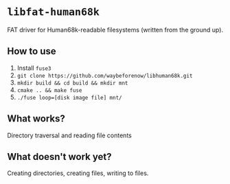 # `libfat-human68k`
FAT driver for Human68k-readable filesystems (written from the ground up).

## How to use
1. Install `fuse3`
2. `git clone https://github.com/waybeforenow/libhuman68k.git`
3. `mkdir build && cd build && mkdir mnt`
4. `cmake .. && make fuse`
5. `./fuse loop=[disk image file] mnt/`

## What works?
Directory traversal and reading file contents

## What doesn't work yet?
Creating directories, creating files, writing to files.
